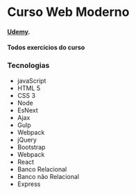 <h1>Curso Web Moderno </h1><h4><strong><a href="https://www.udemy.com/course/curso-web/" target="_blank">Udemy</a></strong>.</h4> 

<h4>Todos exercicios do curso</h4>

<h3>Tecnologias</h3>
<ul>
    <li>javaScript</li>
    <li>HTML 5</li>
    <li>CSS 3</li>
    <li>Node</li>
    <li>EsNext</li>
    <li>Ajax</li>
    <li>Gulp</li>
    <li>Webpack</li>
    <li>jQuery</li>
    <li>Bootstrap</li>
    <li>Webpack</li>
    <li>React</li>
    <li>Banco Relacional</li>
    <li>Banco não Relacional</li>
    <li>Express</li>
</ul>
